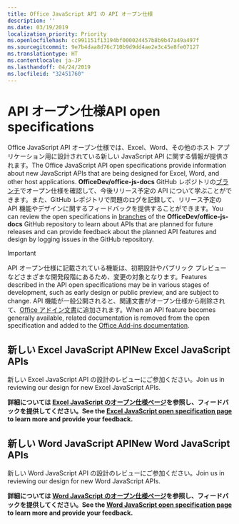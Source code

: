 ```yaml
---
title: Office JavaScript API の API オープン仕様
description: ''
ms.date: 03/19/2019
localization_priority: Priority
ms.openlocfilehash: cc991151f13194bf000024457b8b9b47a49a497f
ms.sourcegitcommit: 9e7b4daa8d76c710b9d9dd4ae2e3c45e8fe07127
ms.translationtype: HT
ms.contentlocale: ja-JP
ms.lasthandoff: 04/24/2019
ms.locfileid: "32451760"
---
```

# <a name="api-open-specifications"></a><span data-ttu-id="dfb75-102">API オープン仕様</span><span class="sxs-lookup"><span data-stu-id="dfb75-102">API open specifications</span></span>

<span data-ttu-id="dfb75-103">Office JavaScript API オープン仕様では、Excel、Word、その他のホスト アプリケーション用に設計されている新しい JavaScript API に関する情報が提供されます。</span><span class="sxs-lookup"><span data-stu-id="dfb75-103">The Office JavaScript API open specifications provide information about new JavaScript APIs that are being designed for Excel, Word, and other host applications.</span></span> <span data-ttu-id="dfb75-104">**OfficeDev/office-js-docs** GitHub レポジトリの[ブランチ](https://github.com/OfficeDev/office-js-docs/branches/all)でオープン仕様を確認して、今後リリース予定の API について学ぶことができます。また、GitHub レポジトリで問題のログを記録して、リリース予定の API 機能やデザインに関するフィードバックを提供することができます。</span><span class="sxs-lookup"><span data-stu-id="dfb75-104">You can review the open specifications in [branches](https://github.com/OfficeDev/office-js-docs/branches/all) of the **OfficeDev/office-js-docs** GitHub repository to learn about APIs that are planned for future releases and can provide feedback about the planned API features and design by logging issues in the GitHub repository.</span></span>

> [!IMPORTANT]
> <span data-ttu-id="dfb75-105">API オープン仕様に記載されている機能は、初期設計やパブリック プレビューなどさまざまな開発段階にあるため、変更の対象となります。</span><span class="sxs-lookup"><span data-stu-id="dfb75-105">Features described in the API open specifications may be in various stages of development, such as early design or public preview, and are subject to change.</span></span> <span data-ttu-id="dfb75-106">API 機能が一般公開されると、関連文書がオープン仕様から削除されて、[Office アドイン文書](/office/dev/add-ins/)に追加されます。</span><span class="sxs-lookup"><span data-stu-id="dfb75-106">When an API feature becomes generally available, related documentation is removed from the open specification and added to the [Office Add-ins documentation](/office/dev/add-ins/).</span></span> 

## <a name="new-excel-javascript-apis"></a><span data-ttu-id="dfb75-107">新しい Excel JavaScript API</span><span class="sxs-lookup"><span data-stu-id="dfb75-107">New Excel JavaScript APIs</span></span>

<span data-ttu-id="dfb75-108">新しい Excel JavaScript API の設計のレビューにご参加ください。</span><span class="sxs-lookup"><span data-stu-id="dfb75-108">Join us in reviewing our design for new Excel JavaScript APIs.</span></span> 

<span data-ttu-id="dfb75-109">**詳細については [Excel JavaScript のオープン仕様ページ](https://github.com/OfficeDev/office-js-docs/tree/ExcelJs_OpenSpec)を参照し、フィードバックを提供してください。**</span><span class="sxs-lookup"><span data-stu-id="dfb75-109">**See the [Excel JavaScript open specification page](https://github.com/OfficeDev/office-js-docs/tree/ExcelJs_OpenSpec) to learn more and provide your feedback.**</span></span>

## <a name="new-word-javascript-apis"></a><span data-ttu-id="dfb75-110">新しい Word JavaScript API</span><span class="sxs-lookup"><span data-stu-id="dfb75-110">New Word JavaScript APIs</span></span>

<span data-ttu-id="dfb75-111">新しい Word JavaScript API の設計のレビューにご参加ください。</span><span class="sxs-lookup"><span data-stu-id="dfb75-111">Join us in reviewing our design for new Word JavaScript APIs.</span></span> 

<span data-ttu-id="dfb75-112">**詳細については [Word JavaScript のオープン仕様ページ](https://github.com/OfficeDev/office-js-docs/tree/WordJs_OpenSpec)を参照し、フィードバックを提供してください。**</span><span class="sxs-lookup"><span data-stu-id="dfb75-112">**See the [Word JavaScript open specification page](https://github.com/OfficeDev/office-js-docs/tree/WordJs_OpenSpec) to learn more and provide your feedback.**</span></span>
